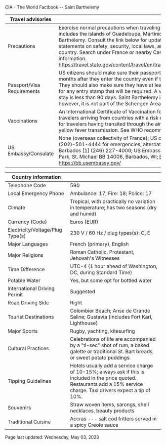 CIA - The World Factbook -- Saint Barthelemy

| Travel advisories | |
| --- | --- |
| Precautions | Exercise normal precautions when traveling to the French West Indies, which includes the islands of Guadeloupe, Martinique, French Saint Martin, and Saint Barthélemy. Consult the link below for updates to travel advisories and statements on safety, security, local laws, and special circumstances in this country. Search under France or nearby Caribbean islands for additional basic information.  <https://travel.state.gov/content/travel/en/traveladvisories/traveladvisories.html> |
| Passport/Visa Requirements | US citizens should make sure their passport will not expire for at least 6 months after they enter the country even if they do not intend to stay that long. They should also make sure they have at least 1 blank page in their passport for any entry stamp that will be required. A visa is not required as long as the stay is less than 90 days. Saint Barthelemy is an overseas region of France, however, it is not part of the Schengen Area. |
| Vaccinations | An International Certificate of Vaccination for yellow fever is required for travelers arriving from countries with a risk of yellow fever transmission and for travelers having transited through the airport of a country with risk of yellow fever transmission. See WHO recommendations.  <http://www.who.int/> |
| US Embassy/Consulate | None (overseas collectivity of France); US citizens may call US Dept of State (202)-501-4444 for emergencies; alternate contact is the US Embassy in Barbados [1] (246) 227-4000; US Embassy in Bridgetown, Wildey Business Park, St. Michael BB 14006, Barbados, WI; BridgetownACS@state.gov; https://bb.usembassy.gov/ |

| Country information |  |
| --- | --- |
| Telephone Code | 590 |
| Local Emergency Phone | Ambulance: 17; Fire: 18; Police: 17 |
| Climate | Tropical, with practically no variation in temperature; has two seasons (dry and humid) |
| Currency (Code) | Euros (EUR) |
| Electricity/Voltage/Plug Type(s) | 230 V / 60 Hz / plug types(s): C, E |
| Major Languages | French (primary), English |
| Major Religions | Roman Catholic, Protestant, Jehovah's Witnesses |
| Time Difference | UTC-4 (1 hour ahead of Washington, DC, during Standard Time) |
| Potable Water | Yes, but some opt for bottled water |
| International Driving Permit | Suggested |
| Road Driving Side | Right |
| Tourist Destinations | Colombier Beach; Anse de Grande Saline; Gustavia (includes Fort Karl, Lighthouse) |
| Major Sports | Rugby, yachting, kitesurfing |
| Cultural Practices | Celebrations of life are accompanied by a "ti-sec" shot of rum, a baked galette or traditional St. Bart breads, or sweet potato puddings. |
| Tipping Guidelines | Hotels usually add a service charge of 10-15%; always ask if this is included in the price quoted. Restaurants add a 15% service charge. Taxi drivers expect a tip of 10%. |
| Souvenirs | Straw woven items, sarongs, shell necklaces, beauty products |
| Traditional Cuisine | Accras --- salt cod fritters served in a spicy Creole sauce |

Page last updated: Wednesday, May 03, 2023
